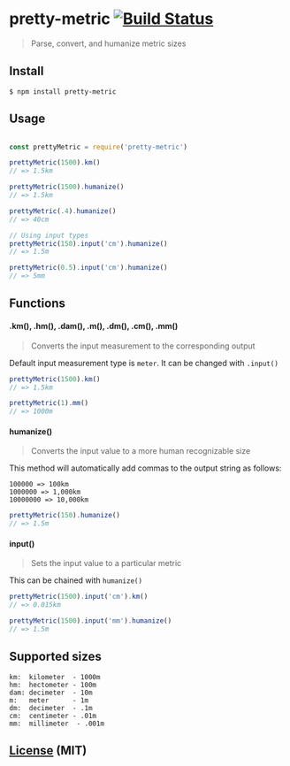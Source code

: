 # pretty-metric [![Build Status](https://travis-ci.org/stevelacy/pretty-metric.svg?branch=master)](https://travis-ci.org/stevelacy/pretty-metric)

> Parse, convert, and humanize metric sizes

## Install

```shell
$ npm install pretty-metric
```
## Usage

```js

const prettyMetric = require('pretty-metric')

prettyMetric(1500).km()
// => 1.5km

prettyMetric(1500).humanize()
// => 1.5km

prettyMetric(.4).humanize()
// => 40cm

// Using input types
prettyMetric(150).input('cm').humanize()
// => 1.5m

prettyMetric(0.5).input('cm').humanize()
// => 5mm

```

## Functions

#### .km(), .hm(), .dam(), .m(), .dm(), .cm(), .mm()
> Converts the input measurement to the corresponding output

Default input measurement type is `meter`. It can be changed with `.input()`

```js
prettyMetric(1500).km()
// => 1.5km

prettyMetric(1).mm()
// => 1000m
```

#### humanize()
> Converts the input value to a more human recognizable size

This method will automatically add commas to the output string as follows:
```
100000 => 100km
1000000 => 1,000km
10000000 => 10,000km
```

```js
prettyMetric(150).humanize()
// => 1.5m

```

#### input()
> Sets the input value to a particular metric

This can be chained with `humanize()`

```js
prettyMetric(1500).input('cm').km()
// => 0.015km

prettyMetric(1500).input('mm').humanize()
// => 1.5m
```

## Supported sizes

```
km:  kilometer  - 1000m
hm:  hectometer - 100m
dam: decimeter  - 10m
m:   meter      - 1m
dm:  decimeter  - .1m
cm:  centimeter - .01m
mm:  millimeter  - .001m

```

## [License](LICENSE) (MIT)
